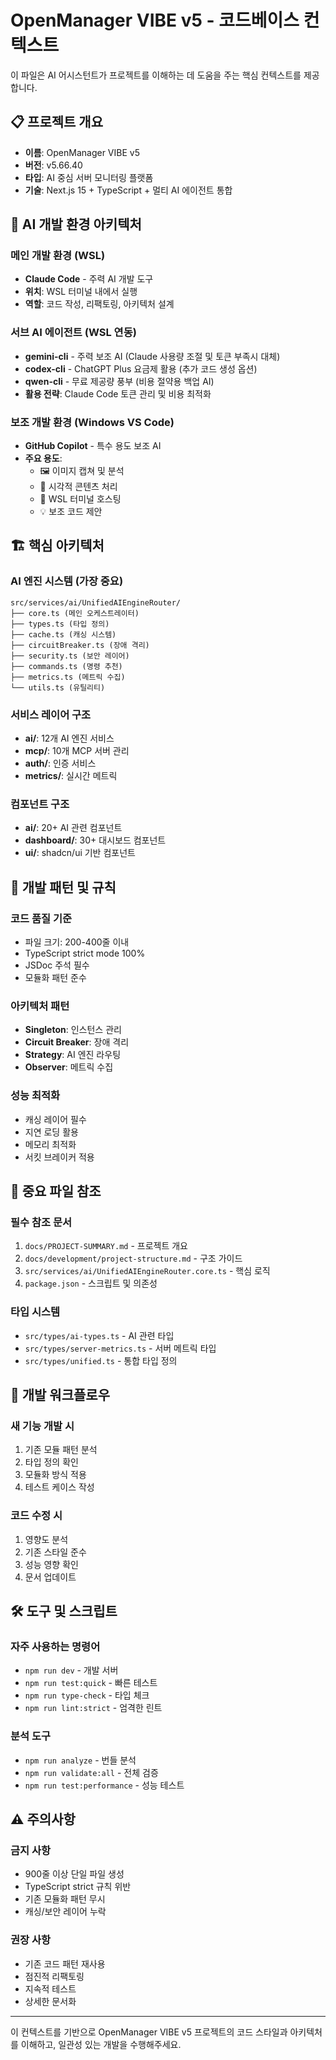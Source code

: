 # OpenManager VIBE v5 - 코드베이스 컨텍스트

이 파일은 AI 어시스턴트가 프로젝트를 이해하는 데 도움을 주는 핵심 컨텍스트를 제공합니다.

## 📋 프로젝트 개요

- **이름**: OpenManager VIBE v5
- **버전**: v5.66.40  
- **타입**: AI 중심 서버 모니터링 플랫폼
- **기술**: Next.js 15 + TypeScript + 멀티 AI 에이전트 통합

## 🤖 AI 개발 환경 아키텍처

### 메인 개발 환경 (WSL)

- **Claude Code** - 주력 AI 개발 도구
- **위치**: WSL 터미널 내에서 실행
- **역할**: 코드 작성, 리팩토링, 아키텍처 설계

### 서브 AI 에이전트 (WSL 연동)

- **gemini-cli** - 주력 보조 AI (Claude 사용량 조절 및 토큰 부족시 대체)
- **codex-cli** - ChatGPT Plus 요금제 활용 (추가 코드 생성 옵션)
- **qwen-cli** - 무료 제공량 풍부 (비용 절약용 백업 AI)
- **활용 전략**: Claude Code 토큰 관리 및 비용 최적화

### 보조 개발 환경 (Windows VS Code)

- **GitHub Copilot** - 특수 용도 보조 AI
- **주요 용도**:
  - 🖼️ 이미지 캡쳐 및 분석
  - 📱 시각적 콘텐츠 처리
  - 🔧 WSL 터미널 호스팅
  - 💡 보조 코드 제안

## 🏗️ 핵심 아키텍처

### AI 엔진 시스템 (가장 중요)

```
src/services/ai/UnifiedAIEngineRouter/
├── core.ts (메인 오케스트레이터)
├── types.ts (타입 정의)
├── cache.ts (캐싱 시스템)
├── circuitBreaker.ts (장애 격리)
├── security.ts (보안 레이어)
├── commands.ts (명령 추천)
├── metrics.ts (메트릭 수집)
└── utils.ts (유틸리티)
```

### 서비스 레이어 구조

- **ai/**: 12개 AI 엔진 서비스
- **mcp/**: 10개 MCP 서버 관리
- **auth/**: 인증 서비스
- **metrics/**: 실시간 메트릭

### 컴포넌트 구조

- **ai/**: 20+ AI 관련 컴포넌트
- **dashboard/**: 30+ 대시보드 컴포넌트
- **ui/**: shadcn/ui 기반 컴포넌트

## 🎯 개발 패턴 및 규칙

### 코드 품질 기준

- 파일 크기: 200-400줄 이내
- TypeScript strict mode 100%
- JSDoc 주석 필수
- 모듈화 패턴 준수

### 아키텍처 패턴

- **Singleton**: 인스턴스 관리
- **Circuit Breaker**: 장애 격리
- **Strategy**: AI 엔진 라우팅
- **Observer**: 메트릭 수집

### 성능 최적화

- 캐싱 레이어 필수
- 지연 로딩 활용
- 메모리 최적화
- 서킷 브레이커 적용

## 📁 중요 파일 참조

### 필수 참조 문서

1. `docs/PROJECT-SUMMARY.md` - 프로젝트 개요
2. `docs/development/project-structure.md` - 구조 가이드  
3. `src/services/ai/UnifiedAIEngineRouter.core.ts` - 핵심 로직
4. `package.json` - 스크립트 및 의존성

### 타입 시스템

- `src/types/ai-types.ts` - AI 관련 타입
- `src/types/server-metrics.ts` - 서버 메트릭 타입
- `src/types/unified.ts` - 통합 타입 정의

## 🚀 개발 워크플로우

### 새 기능 개발 시

1. 기존 모듈 패턴 분석
2. 타입 정의 확인
3. 모듈화 방식 적용
4. 테스트 케이스 작성

### 코드 수정 시

1. 영향도 분석
2. 기존 스타일 준수
3. 성능 영향 확인
4. 문서 업데이트

## 🛠️ 도구 및 스크립트

### 자주 사용하는 명령어

- `npm run dev` - 개발 서버
- `npm run test:quick` - 빠른 테스트
- `npm run type-check` - 타입 체크
- `npm run lint:strict` - 엄격한 린트

### 분석 도구

- `npm run analyze` - 번들 분석
- `npm run validate:all` - 전체 검증
- `npm run test:performance` - 성능 테스트

## ⚠️ 주의사항

### 금지 사항

- 900줄 이상 단일 파일 생성
- TypeScript strict 규칙 위반  
- 기존 모듈화 패턴 무시
- 캐싱/보안 레이어 누락

### 권장 사항

- 기존 코드 패턴 재사용
- 점진적 리팩토링
- 지속적 테스트
- 상세한 문서화

---

이 컨텍스트를 기반으로 OpenManager VIBE v5 프로젝트의 코드 스타일과 아키텍처를 이해하고, 일관성 있는 개발을 수행해주세요.
